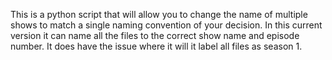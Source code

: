 This is a python script that will allow you to change the name of multiple shows to match a single naming convention of your decision. In this current version it can name all the files to the correct show name and episode number. It does have the issue where it will it label all files as season 1.
